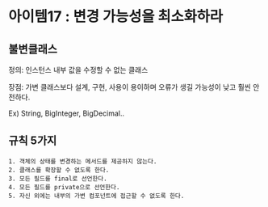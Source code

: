 # 아이템17 : 변경 가능성을 최소화하라

## 불변클래스
정의: 인스턴스 내부 값을 수정할 수 없는 클래스

장점: 가변 클래스보다 설계, 구현, 사용이 용이하며 오류가 생길 가능성이 낮고 훨씬 안전하다.

Ex) String, BigInteger, BigDecimal..

## 규칙 5가지
```
1. 객체의 상태를 변경하는 메서드를 제공하지 않는다.
2. 클래스를 확장할 수 없도록 한다.
3. 모든 필드를 final로 선언한다.
4. 모든 필드를 private으로 선언한다.
5. 자신 외에는 내부의 가변 컴포넌트에 접근할 수 없도록 한다.
```
